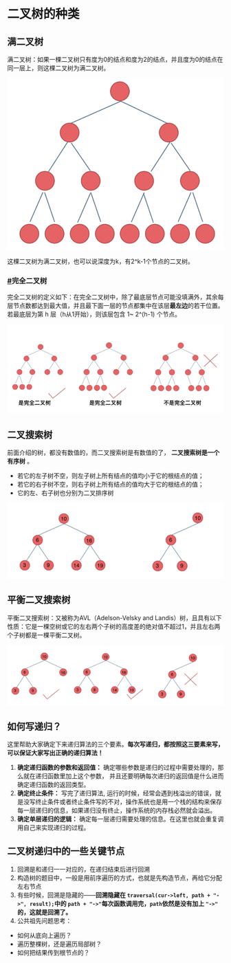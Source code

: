 # 二叉树的种类

## 满二叉树

满二叉树：如果一棵二叉树只有度为0的结点和度为2的结点，并且度为0的结点在同一层上，则这棵二叉树为满二叉树。

![1708234323602](image/二叉树的种类/1708234323602.png)

这棵二叉树为满二叉树，也可以说深度为k，有2^k-1个节点的二叉树。

### [#](https://www.programmercarl.com/%E4%BA%8C%E5%8F%89%E6%A0%91%E7%90%86%E8%AE%BA%E5%9F%BA%E7%A1%80.html#%E5%AE%8C%E5%85%A8%E4%BA%8C%E5%8F%89%E6%A0%91)完全二叉树

完全二叉树的定义如下：在完全二叉树中，除了最底层节点可能没填满外，其余每层节点数都达到最大值，并且最下面一层的节点都集中在该层**最左边**的若干位置。若最底层为第 h 层（h从1开始），则该层包含 1~ 2^(h-1) 个节点。

![1708234365630](image/二叉树的种类/1708234365630.png)

## 二叉搜索树

前面介绍的树，都没有数值的，而二叉搜索树是有数值的了， **二叉搜索树是一个有序树** 。

* 若它的左子树不空，则左子树上所有结点的值均小于它的根结点的值；
* 若它的右子树不空，则右子树上所有结点的值均大于它的根结点的值；
* 它的左、右子树也分别为二叉排序树

![1708234401189](image/二叉树的种类/1708234401189.png)

## 平衡二叉搜索树

平衡二叉搜索树：又被称为AVL（Adelson-Velsky and Landis）树，且具有以下性质：它是一棵空树或它的左右两个子树的高度差的绝对值不超过1，并且左右两个子树都是一棵平衡二叉树。

![1708234433641](image/二叉树的种类/1708234433641.png)

## 如何写递归？

这里帮助大家确定下来递归算法的三个要素。**每次写递归，都按照这三要素来写，可以保证大家写出正确的递归算法！**

1. **确定递归函数的参数和返回值：** 确定哪些参数是递归的过程中需要处理的，那么就在递归函数里加上这个参数， 并且还要明确每次递归的返回值是什么进而确定递归函数的返回类型。
2. **确定终止条件：** 写完了递归算法, 运行的时候，经常会遇到栈溢出的错误，就是没写终止条件或者终止条件写的不对，操作系统也是用一个栈的结构来保存每一层递归的信息，如果递归没有终止，操作系统的内存栈必然就会溢出。
3. **确定单层递归的逻辑：** 确定每一层递归需要处理的信息。在这里也就会重复调用自己来实现递归的过程。

## 二叉树递归中的一些关键节点

1. 回溯是和递归一一对应的，在递归结束后进行回溯
2. 构造树的题目中，一般是用前序遍历的方式，也就是先构造节点，再给它分配左右节点
3. 有些时候，回溯是隐藏的——**回溯隐藏在 `traversal(cur->left, path + "->", result);`中的 `path + "->"`每次函数调用完，`path`依然是没有加上 `"->"` 的，这就是回溯了。**
4. 公共祖先问题思考：

* 如何从底向上遍历？
* 遍历整棵树，还是遍历局部树？
* 如何把结果传到根节点的？
